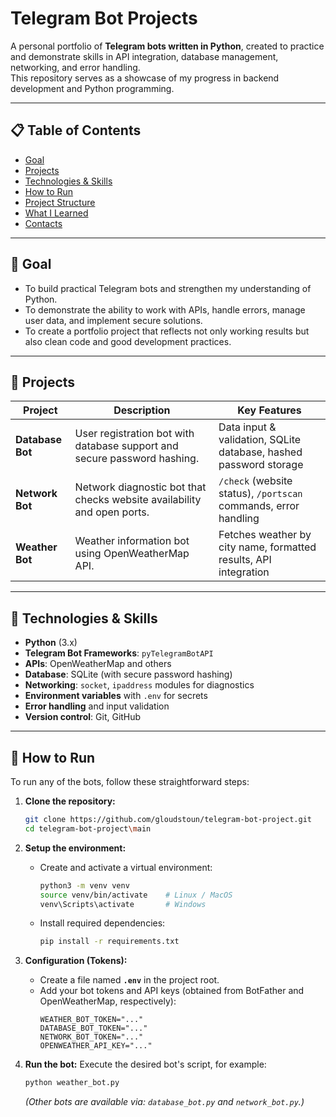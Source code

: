 # Telegram Bot Projects

A personal portfolio of **Telegram bots written in Python**, created to practice and demonstrate skills in API integration, database management, networking, and error handling.  
This repository serves as a showcase of my progress in backend development and Python programming.

---

## 📋 Table of Contents

- [Goal](#goal)  
- [Projects](#projects)  
- [Technologies & Skills](#technologies--skills)  
- [How to Run](#how-to-run)  
- [Project Structure](#project-structure)  
- [What I Learned](#what-i-learned)  
- [Contacts](#contacts)  

---

## 🎯 Goal

- To build practical Telegram bots and strengthen my understanding of Python.  
- To demonstrate the ability to work with APIs, handle errors, manage user data, and implement secure solutions.  
- To create a portfolio project that reflects not only working results but also clean code and good development practices.  

---

## 🤖 Projects

| Project         | Description                                                                 | Key Features |
|-----------------|-----------------------------------------------------------------------------|--------------|
| **Database Bot** | User registration bot with database support and secure password hashing.    | Data input & validation, SQLite database, hashed password storage |
| **Network Bot**  | Network diagnostic bot that checks website availability and open ports.     | `/check` (website status), `/portscan` commands, error handling |
| **Weather Bot**  | Weather information bot using OpenWeatherMap API.                          | Fetches weather by city name, formatted results, API integration |

---

## 🧰 Technologies & Skills

- **Python** (3.x)  
- **Telegram Bot Frameworks**: `pyTelegramBotAPI`  
- **APIs**: OpenWeatherMap and others  
- **Database**: SQLite (with secure password hashing)  
- **Networking**: `socket`, `ipaddress` modules for diagnostics  
- **Environment variables** with `.env` for secrets  
- **Error handling** and input validation  
- **Version control**: Git, GitHub  

---


## 🚀 How to Run

To run any of the bots, follow these straightforward steps:

1.  **Clone the repository:**
    ```bash
    git clone https://github.com/gloudstoun/telegram-bot-project.git
    cd telegram-bot-project\main
    ```

2.  **Setup the environment:**
    * Create and activate a virtual environment:
        ```bash
        python3 -m venv venv
        source venv/bin/activate    # Linux / MacOS
        venv\Scripts\activate       # Windows
        ```
    * Install required dependencies:
        ```bash
        pip install -r requirements.txt
        ```

3.  **Configuration (Tokens):**
    * Create a file named **`.env`** in the project root.
    * Add your bot tokens and API keys (obtained from BotFather and OpenWeatherMap, respectively):
        ```
        WEATHER_BOT_TOKEN="..."
        DATABASE_BOT_TOKEN="..."
        NETWORK_BOT_TOKEN="..."
        OPENWEATHER_API_KEY="..."
        ```

4.  **Run the bot:**
    Execute the desired bot's script, for example:
    ```bash
    python weather_bot.py
    ```
    *(Other bots are available via: `database_bot.py` and `network_bot.py`.)*
